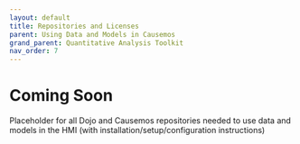 ```yaml
---
layout: default
title: Repositories and Licenses
parent: Using Data and Models in Causemos
grand_parent: Quantitative Analysis Toolkit
nav_order: 7
---
```


# Coming Soon

Placeholder for all Dojo and Causemos repositories needed to use data and models in the HMI (with installation/setup/configuration instructions)
